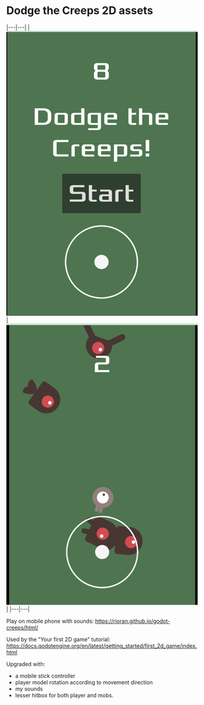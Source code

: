 # Dodge the Creeps 2D assets

|---|---|
| ![Start screen](art/preview-main.png) | ![Game screen](art/preview.png) |
|---|---|

Play on mobile phone with sounds: https://rioran.github.io/godot-creeps/html/

Used by the "Your first 2D game" tutorial: https://docs.godotengine.org/en/latest/getting_started/first_2d_game/index.html

Upgraded with:

- a mobile stick controller
- player model rotation according to movement direction
- my sounds
- lesser hitbox for both player and mobs.
